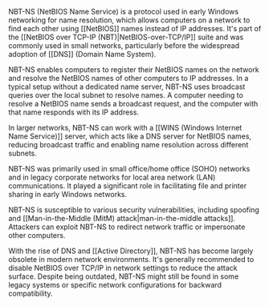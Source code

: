 NBT-NS (NetBIOS Name Service) is a protocol used in early Windows networking for name resolution, which allows computers on a network to find each other using [[NetBIOS]] names instead of IP addresses. It's part of the [[NetBIOS over TCP-IP (NBT)|NetBIOS-over-TCP/IP]] suite and was commonly used in small networks, particularly before the widespread adoption of [[DNS]] (Domain Name System).

NBT-NS enables computers to register their NetBIOS names on the network and resolve the NetBIOS names of other computers to IP addresses. In a typical setup without a dedicated name server, NBT-NS uses broadcast queries over the local subnet to resolve names. A computer needing to resolve a NetBIOS name sends a broadcast request, and the computer with that name responds with its IP address.

In larger networks, NBT-NS can work with a [[WINS (Windows Internet Name Service)]] server, which acts like a DNS server for NetBIOS names, reducing broadcast traffic and enabling name resolution across different subnets.

NBT-NS was primarily used in small office/home office (SOHO) networks and in legacy corporate networks for local area network (LAN) communications. It played a significant role in facilitating file and printer sharing in early Windows networks.

NBT-NS is susceptible to various security vulnerabilities, including spoofing and [[Man-in-the-Middle (MitM) attack|man-in-the-middle attacks]]. Attackers can exploit NBT-NS to redirect network traffic or impersonate other computers. 

With the rise of DNS and [[Active Directory]], NBT-NS has become largely obsolete in modern network environments. It's generally recommended to disable NetBIOS over TCP/IP in network settings to reduce the attack surface. Despite being outdated, NBT-NS might still be found in some legacy systems or specific network configurations for backward compatibility.
